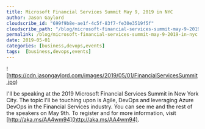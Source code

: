 ```yaml
---
title: Microsoft Financial Services Summit May 9, 2019 in NYC
author: Jason Gaylord
cloudscribe_id: "699f9b8e-ae1f-4c5f-83f7-fe30e3519f5f"
cloudscribe_path: "/blog/microsoft-financial-services-summit-may-9-2019-in-nyc"
permalink: /blog/microsoft-financial-services-summit-may-9-2019-in-nyc
date: 2019-05-01
categories: [business,devops,events]
tags:  [business,devops,events]
---
```


![https://cdn.jasongaylord.com/images/2019/05/01/FinancialServicesSummit.jpg)

I'll be speaking at the 2019 Microsoft Financial Services Summit in New York City. The topic I'll be touching upon is Agile, DevOps and leveraging Azure DevOps in the Financial Services industry. You can see me and the rest of the speakers on May 9th. To register and for more information, visit [http://aka.ms/AA4wm94](http://aka.ms/AA4wm94). 